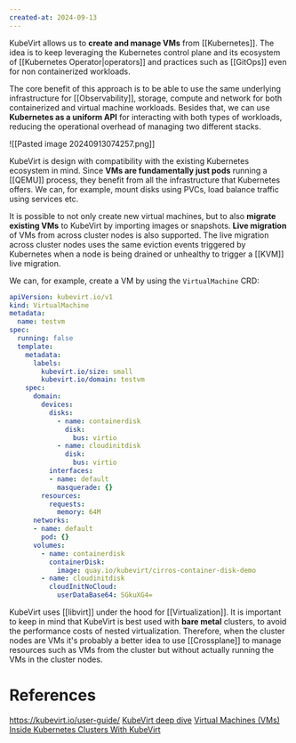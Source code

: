 ```yaml
---
created-at: 2024-09-13
---
```


KubeVirt allows us to **create and manage VMs** from [[Kubernetes]]. The idea is to keep leveraging the Kubernetes control plane and its ecosystem of [[Kubernetes Operator|operators]] and practices such as [[GitOps]] even for non containerized workloads.

The core benefit of this approach is to be able to use the same underlying infrastructure for [[Observability]], storage, compute and network for both containerized and virtual machine workloads. Besides that, we can use **Kubernetes as a uniform API** for interacting with both types of workloads, reducing the operational overhead of managing two different stacks.

![[Pasted image 20240913074257.png]]

KubeVirt is design with compatibility with the existing Kubernetes ecosystem in mind. Since **VMs are fundamentally just pods** running a [[QEMU]] process, they benefit from all the infrastructure that Kubernetes offers. We can, for example, mount disks using PVCs, load balance traffic using services etc.

It is possible to not only create new virtual machines, but to also **migrate existing VMs** to KubeVirt by importing images or snapshots. **Live migration** of VMs from across cluster nodes is also supported. The live migration across cluster nodes uses the same eviction events triggered by Kubernetes when a node is being drained or unhealthy to trigger a [[KVM]] live migration.   

We can, for example, create a VM by using the `VirtualMachine` CRD:

```yaml
apiVersion: kubevirt.io/v1
kind: VirtualMachine
metadata:
  name: testvm
spec:
  running: false
  template:
    metadata:
      labels:
        kubevirt.io/size: small
        kubevirt.io/domain: testvm
    spec:
      domain:
        devices:
          disks:
            - name: containerdisk
              disk:
                bus: virtio
            - name: cloudinitdisk
              disk:
                bus: virtio
          interfaces:
          - name: default
            masquerade: {}
        resources:
          requests:
            memory: 64M
      networks:
      - name: default
        pod: {}
      volumes:
        - name: containerdisk
          containerDisk:
            image: quay.io/kubevirt/cirros-container-disk-demo
        - name: cloudinitdisk
          cloudInitNoCloud:
            userDataBase64: SGkuXG4=
```

KubeVirt uses [[libvirt]] under the hood for [[Virtualization]]. It is important to keep in mind that KubeVirt is best used with **bare metal** clusters, to avoid the performance costs of nested virtualization. Therefore, when the cluster nodes are VMs it's probably a better idea to use [[Crossplane]] to manage resources such as VMs from the cluster but without actually running the VMs in the cluster nodes.

# References

https://kubevirt.io/user-guide/
[KubeVirt deep dive](https://www.youtube.com/watch?v=Z9hBIoO4KOs)
[Virtual Machines (VMs) Inside Kubernetes Clusters With KubeVirt](https://www.youtube.com/watch?v=oO8VEmpojz0)
